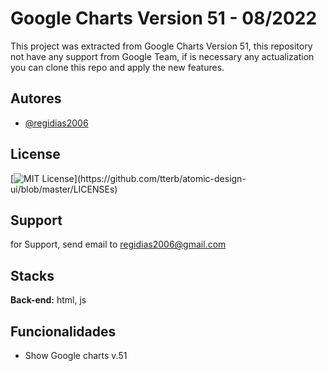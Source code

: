 
# Google Charts Version 51 - 08/2022

This project was extracted from Google Charts Version 51, this repository not have any support from Google Team, 
if is necessary any actualization you can clone this repo and apply the new features.


## Autores

- [@regidias2006](https://github.com/regidias2006)


## License

[![MIT License](https://img.shields.io/apm/l/atomic-design-ui.svg?)](https://github.com/tterb/atomic-design-ui/blob/master/LICENSEs)


## Support

for Support, send email to regidias2006@gmail.com
## Stacks

**Back-end:** html, js


## Funcionalidades

- Show Google charts v.51

